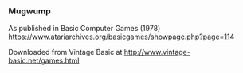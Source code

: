 ### Mugwump

As published in Basic Computer Games (1978)
https://www.atariarchives.org/basicgames/showpage.php?page=114

Downloaded from Vintage Basic at
http://www.vintage-basic.net/games.html
